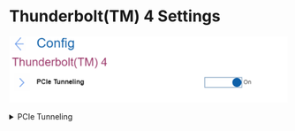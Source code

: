 # Thunderbolt(TM) 4 Settings #
![](./img/thunderbolttm4.png)

<details><summary>PCIe Tunneling</summary>
One of 2 possible states for PCIe (peripheral component interconnect express) Tunneling:

1.	**On** - PCIe tunneling is enabled. Default.
2.	Off - PCIe tunneling is disabled. 

    **Note**. Some Thunderbolt devices, such as external GPUs and storage drives, may not work properly. 
	
The USB functions of USB4 based devices that are Thunderbolt 4 certified may still work. 

| WMI Setting name | Values | SVP Req'd | AMD/Intel |
|:---|:---|:---|:---|
| PCIeTunneling | Disable, Enable | No | Both |
</details>

